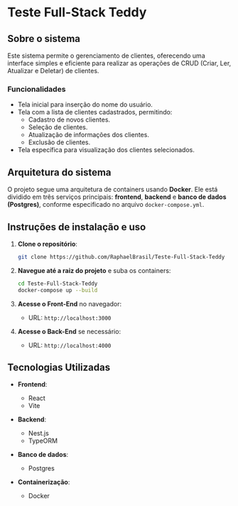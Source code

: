 # Teste Full-Stack Teddy

## Sobre o sistema

Este sistema permite o gerenciamento de clientes, oferecendo uma interface simples e eficiente para realizar as operações de CRUD (Criar, Ler, Atualizar e Deletar) de clientes.

### Funcionalidades

-   Tela inicial para inserção do nome do usuário.
-   Tela com a lista de clientes cadastrados, permitindo:
    -   Cadastro de novos clientes.
    -   Seleção de clientes.
    -   Atualização de informações dos clientes.
    -   Exclusão de clientes.
-   Tela específica para visualização dos clientes selecionados.

## Arquitetura do sistema

O projeto segue uma arquitetura de containers usando **Docker**. Ele está dividido em três serviços principais: **frontend**, **backend** e **banco de dados (Postgres)**, conforme especificado no arquivo `docker-compose.yml`.

## Instruções de instalação e uso

1. **Clone o repositório**:

    ```bash
    git clone https://github.com/RaphaelBrasil/Teste-Full-Stack-Teddy
    ```

2. **Navegue até a raiz do projeto** e suba os containers:

    ```bash
    cd Teste-Full-Stack-Teddy
    docker-compose up --build
    ```

3. **Acesse o Front-End** no navegador:

    - URL: `http://localhost:3000`

4. **Acesse o Back-End** se necessário:
    - URL: `http://localhost:4000`

## Tecnologias Utilizadas

-   **Frontend**:

    -   React
    -   Vite

-   **Backend**:

    -   Nest.js
    -   TypeORM

-   **Banco de dados**:

    -   Postgres

-   **Containerização**:
    -   Docker
